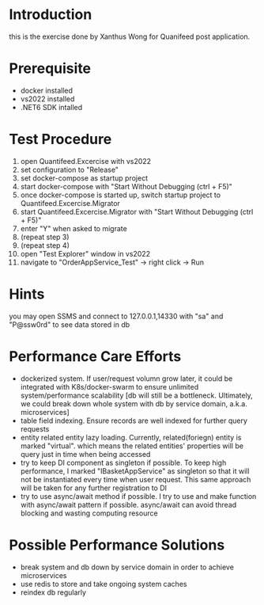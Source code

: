 # Introduction

this is the exercise done by Xanthus Wong for Quanifeed post application.

# Prerequisite

- docker installed
- vs2022 installed
- .NET6 SDK intalled

# Test Procedure

1. open Quantifeed.Excercise with vs2022
2. set configuration to "Release"
3. set docker-compose as startup project
4. start docker-compose with "Start Without Debugging (ctrl + F5)"
5. once docker-compose is started up, switch startup project to Quantifeed.Excercise.Migrator
6. start Quantifeed.Excercise.Migrator with "Start Without Debugging (ctrl + F5)"
7. enter "Y" when asked to migrate
8. (repeat step 3)
9. (repeat step 4)
10. open "Test Explorer" window in vs2022
11. navigate to "OrderAppService_Test" -> right click -> Run

# Hints

you may open SSMS and connect to 127.0.0.1,14330 with "sa" and "P@ssw0rd" to see data stored in db

# Performance Care Efforts

- dockerized system. If user/request volumn grow later, it could be integrated with K8s/docker-swarm to ensure unlimited system/performance scalability [db will still be a bottleneck. Ultimately, we could break down whole system with db by service domain, a.k.a. microservices]
- table field indexing. Ensure records are well indexed for further query requests
- entity related entity lazy loading. Currently, related(foriegn) entity is marked "virtual". which means the related entities' properties will be query just in time when being accessed
- try to keep DI component as singleton if possible. To keep high performance, I marked "IBasketAppService" as singleton so that it will not be instantiated every time when user request. This same approach will be taken for any further registration to DI
- try to use async/await method if possible. I try to use and make function with async/await pattern if possible. async/await can avoid thread blocking and wasting computing resource

# Possible Performance Solutions

- break system and db down by service domain in order to achieve microservices
- use redis to store and take ongoing system caches
- reindex db regularly